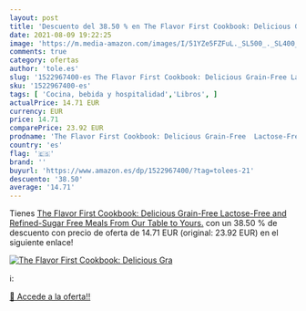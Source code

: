 ```yaml
---
layout: post
title: 'Descuento del 38.50 % en The Flavor First Cookbook: Delicious Gra'
date: 2021-08-09 19:22:25
image: 'https://m.media-amazon.com/images/I/51YZe5FZFuL._SL500_._SL400_.jpg'
comments: true
category: ofertas
author: 'tole.es'
slug: '1522967400-es The Flavor First Cookbook: Delicious Grain-Free Lactose-...'
sku: '1522967400-es'
tags: [ 'Cocina, bebida y hospitalidad','Libros', ]
actualPrice: 14.71 EUR
currency: EUR
price: 14.71
comparePrice: 23.92 EUR
prodname: 'The Flavor First Cookbook: Delicious Grain-Free  Lactose-Free and Refined-Sugar Free Meals From Our Table to Yours.'
country: 'es'
flag: '🇪🇸'
brand: ''
buyurl: 'https://www.amazon.es/dp/1522967400/?tag=tolees-21'
descuento: '38.50'
average: '14.71'
---
```


Tienes [The Flavor First Cookbook: Delicious Grain-Free  Lactose-Free and Refined-Sugar Free Meals From Our Table to Yours.](https://www.amazon.es/dp/1522967400/?tag=tolees-21) con un 38.50 % de descuento con precio de oferta de 14.71 EUR (original: 23.92 EUR) en el siguiente enlace!

[![The Flavor First Cookbook: Delicious Gra](https://m.media-amazon.com/images/I/51YZe5FZFuL._SL500_._SL400_.jpg)](https://www.amazon.es/dp/1522967400/?tag=tolees-21)

ℹ️:


[🛒 Accede a la oferta!!](https://www.amazon.es/dp/1522967400/?tag=tolees-21)
